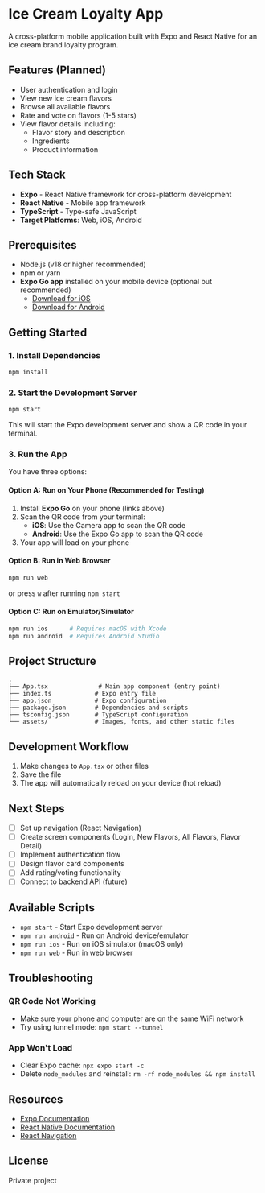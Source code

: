 # Ice Cream Loyalty App

A cross-platform mobile application built with Expo and React Native for an ice cream brand loyalty program.

## Features (Planned)

- User authentication and login
- View new ice cream flavors
- Browse all available flavors
- Rate and vote on flavors (1-5 stars)
- View flavor details including:
  - Flavor story and description
  - Ingredients
  - Product information

## Tech Stack

- **Expo** - React Native framework for cross-platform development
- **React Native** - Mobile app framework
- **TypeScript** - Type-safe JavaScript
- **Target Platforms**: Web, iOS, Android

## Prerequisites

- Node.js (v18 or higher recommended)
- npm or yarn
- **Expo Go app** installed on your mobile device (optional but recommended)
  - [Download for iOS](https://apps.apple.com/app/expo-go/id982107779)
  - [Download for Android](https://play.google.com/store/apps/details?id=host.exp.exponent)

## Getting Started

### 1. Install Dependencies

```bash
npm install
```

### 2. Start the Development Server

```bash
npm start
```

This will start the Expo development server and show a QR code in your terminal.

### 3. Run the App

You have three options:

#### Option A: Run on Your Phone (Recommended for Testing)
1. Install **Expo Go** on your phone (links above)
2. Scan the QR code from your terminal:
   - **iOS**: Use the Camera app to scan the QR code
   - **Android**: Use the Expo Go app to scan the QR code
3. Your app will load on your phone

#### Option B: Run in Web Browser
```bash
npm run web
```
or press `w` after running `npm start`

#### Option C: Run on Emulator/Simulator
```bash
npm run ios      # Requires macOS with Xcode
npm run android  # Requires Android Studio
```

## Project Structure

```
.
├── App.tsx              # Main app component (entry point)
├── index.ts            # Expo entry file
├── app.json            # Expo configuration
├── package.json        # Dependencies and scripts
├── tsconfig.json       # TypeScript configuration
└── assets/             # Images, fonts, and other static files
```

## Development Workflow

1. Make changes to `App.tsx` or other files
2. Save the file
3. The app will automatically reload on your device (hot reload)

## Next Steps

- [ ] Set up navigation (React Navigation)
- [ ] Create screen components (Login, New Flavors, All Flavors, Flavor Detail)
- [ ] Implement authentication flow
- [ ] Design flavor card components
- [ ] Add rating/voting functionality
- [ ] Connect to backend API (future)

## Available Scripts

- `npm start` - Start Expo development server
- `npm run android` - Run on Android device/emulator
- `npm run ios` - Run on iOS simulator (macOS only)
- `npm run web` - Run in web browser

## Troubleshooting

### QR Code Not Working
- Make sure your phone and computer are on the same WiFi network
- Try using tunnel mode: `npm start --tunnel`

### App Won't Load
- Clear Expo cache: `npx expo start -c`
- Delete `node_modules` and reinstall: `rm -rf node_modules && npm install`

## Resources

- [Expo Documentation](https://docs.expo.dev/)
- [React Native Documentation](https://reactnative.dev/)
- [React Navigation](https://reactnavigation.org/)

## License

Private project
